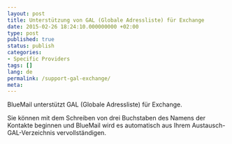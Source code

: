 ```yaml
---
layout: post
title: Unterstützung von GAL (Globale Adressliste) für Exchange
date: 2015-02-26 18:24:10.000000000 +02:00
type: post
published: true
status: publish
categories:
- Specific Providers
tags: []
lang: de
permalink: /support-gal-exchange/
meta:
---
```


BlueMail unterstützt GAL (Globale Adressliste) für Exchange.

Sie können mit dem Schreiben von drei Buchstaben des Namens der Kontakte beginnen und BlueMail wird es automatisch aus Ihrem Austausch-GAL-Verzeichnis vervollständigen.
